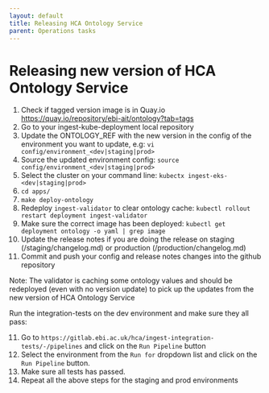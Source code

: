```yaml
---
layout: default
title: Releasing HCA Ontology Service
parent: Operations tasks
---
```


# Releasing new version of HCA Ontology Service
1. Check if tagged version image is in Quay.io https://quay.io/repository/ebi-ait/ontology?tab=tags
2. Go to your ingest-kube-deployment local repository
3. Update the ONTOLOGY_REF with the new version in the config of the environment you want to update, e.g: `vi config/environment_<dev|staging|prod>`
4. Source the updated environment config: `source config/environment_<dev|staging|prod>`
5. Select the cluster on your command line: `kubectx ingest-eks-<dev|staging|prod>`
6. `cd apps/`
7. `make deploy-ontology`
8. Redeploy `ingest-validator` to clear ontology cache: `kubectl rollout restart deployment ingest-validator`
9. Make sure the correct image has been deployed: `kubectl get deployment ontology -o yaml | grep image`
1. Update the release notes if you are doing the release on staging (/staging/changelog.md) or production (/production/changelog.md)
12. Commit and push your config and release notes changes into the github repository

Note: The validator is caching some ontology values and should be redeployed (even with no version update) to pick up the updates from the new version of HCA Ontology Service

Run the integration-tests on the dev environment and make sure they all pass:

11. Go to `https://gitlab.ebi.ac.uk/hca/ingest-integration-tests/-/pipelines` and click on the `Run Pipeline` button
12. Select the environment from the `Run for` dropdown list and click on the `Run Pipeline` button.
13. Make sure all tests has passed.
14. Repeat all the above steps for the staging and prod environments

